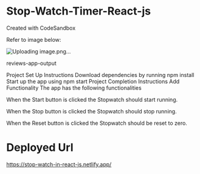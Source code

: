 # Stop-Watch-Timer-React-js
Created with CodeSandbox

Refer to image below:

![Uploading image.png…]()


reviews-app-output


Project Set Up Instructions
Download dependencies by running npm install
Start up the app using npm start
Project Completion Instructions
Add Functionality
The app has the following functionalities

When the Start button is clicked the Stopwatch should start running.

When the Stop button is clicked the Stopwatch should stop running.

When the Reset button is clicked the Stopwatch should be reset to zero.

# Deployed Url
https://stop-watch-in-react-js.netlify.app/

